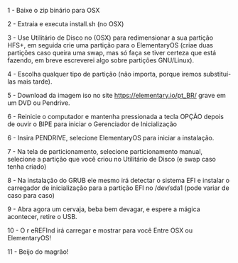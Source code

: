 
1 - Baixe o zip binário para OSX

2 - Extraia e executa install.sh (no OSX)

3 - Use Utilitário de Disco no (OSX) para redimensionar a sua partição HFS+, em seguida crie uma partição para o ElementaryOS (criae duas partições caso queira uma swap, mas só faça se tiver certeza que está fazendo, em breve escreverei algo sobre partições GNU/Linux). 

4 - Escolha qualquer tipo de partição (não importa, porque iremos substituí-las mais tarde).

5 - Download da imagem iso no site https://elementary.io/pt_BR/ grave em um DVD ou Pendrive.

6 - Reinicie o computador e mantenha pressionada a tecla OPÇÃO depois de ouvir o BIPE para iniciar o Gerenciador de Inicialização

6 - Insira PENDRIVE, selecione ElementaryOS para iniciar a instalação.

7 - Na tela de particionamento, selecione particionamento manual, selecione a partição que você criou no Utilitário de Disco (e swap caso tenha criado)

8 - Na instalação do GRUB ele mesmo irá detectar o sistema EFI e instalar o carregador de inicialização para a partição EFI no /dev/sda1 (pode variar de caso para caso)

9 - Abra agora um cervaja, beba bem devagar, e espere a mágica acontecer, retire o USB.

10 - O r  eREFInd irá carregar e mostrar para você Entre OSX ou ElementaryOS!

11 - Beijo do magrão!
